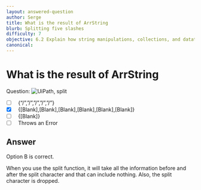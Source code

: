 ```yaml
---
layout: answered-question
author: Serge
title: What is the result of ArrString
blurb: Splitting five slashes
difficulty: 7
objective: 6.2 Explain how string manipulations, collections, and datatables are used for data manipulation
canonical: 
---
```


<h1>What is the result of ArrString</h1>

Question:  <img src="https://github.com/uipath-certification/uipath-certification.github.io/blob/master/assets/Split5Slashes.jpg" class="img-fluid" alt="UiPath, split">

 - [ ] &nbsp;  {“/”,”/”,”/”,”/”,”/”}
 - [X] &nbsp;  {[Blank],[Blank],[Blank],[Blank],[Blank],[Blank]}
 - [ ] &nbsp;  {[Blank]}
 - [ ] &nbsp;  Throws an Error

## Answer

Option B is correct.

When you use the split function, it will take all the information before and after the split character and that can include nothing.  Also, the split character is dropped.

